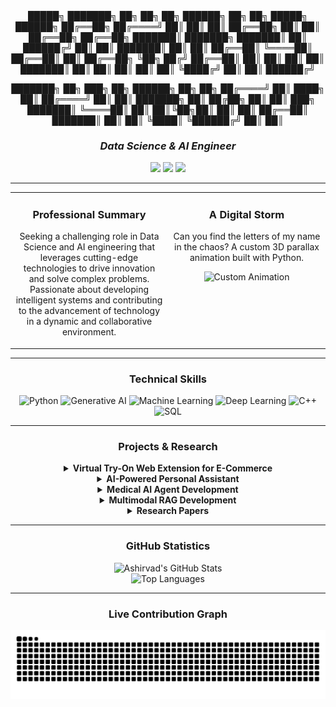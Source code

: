<div align="center">
 █████╗  ███████╗ ██╗  ██╗ ██╗ ██████╗  ██╗   ██╗  █████╗  ██████╗ 
██╔══██╗ ██╔════╝ ██║  ██║ ██║ ██╔══██╗ ██║   ██║ ██╔══██╗ ██╔══██╗
███████║ ███████╗ ███████║ ██║ ██████╔╝ ██║   ██║ ███████║ ██║  ██║
██╔══██║ ╚════██║ ██╔══██║ ██║ ██╔══██╗ ╚██╗ ██╔╝ ██╔══██║ ██║  ██║
██║  ██║ ███████║ ██║  ██║ ██║ ██║  ██║  ╚████╔╝  ██║  ██║ ██████╔╝

███████╗ ██╗ ███╗   ██╗  ██████╗  ██╗  ██╗
██╔════╝ ██║ ████╗  ██║ ██╔════╝  ██║  ██║
███████╗ ██║ ██╔██╗ ██║ ██║  ███╗ ███████║
╚════██║ ██║ ██║╚██╗██║ ██║   ██║ ██╔══██║
███████║ ██║ ██║ ╚████║ ╚██████╔╝ ██║  ██║
</div>

<h3 align="center"><i>Data Science & AI Engineer</i></h3>

<p align="center">
  <a href="mailto:ashsingh34221@gmail.com"><img src="https://img.shields.io/badge/Gmail-D14836?style=for-the-badge&logo=gmail&logoColor=white"></a>
  <a href="https://linkedin.com/in/ashirvadsingh" target="_blank"><img src="https://img.shields.io/badge/LinkedIn-0077B5?style=for-the-badge&logo=linkedin&logoColor=white"></a>
  <a href="https://github.com/Ashx111" target="_blank"><img src="https://img.shields.io/badge/GitHub-181717?style=for-the-badge&logo=github&logoColor=white"></a>
</p>

---

<table width="100%">
  <tr valign="top">
    <!-- PROFESSIONAL SUMMARY MOVED HERE -->
    <td width="50%">
      <h3 align="center">Professional Summary</h3>
      <p align="center">Seeking a challenging role in Data Science and AI engineering that leverages cutting-edge technologies to drive innovation and solve complex problems. Passionate about developing intelligent systems and contributing to the advancement of technology in a dynamic and collaborative environment.</p>
    </td>
    <!-- CUSTOM GIF WITH NEW HEADLINE -->
    <td width="50%">
      <h3 align="center">A Digital Storm</h3>
      <p align="center">Can you find the letters of my name in the chaos? A custom 3D parallax animation built with Python.</p>
      <div align="center">
        <!-- This link assumes you put your GIF inside an 'assets' folder -->
        <img src="assets/matrix.gif" alt="Custom Animation">
      </div>
    </td>
  </tr>
</table>

---

### <p align="center"><b>Technical Skills</b></p>
<p align="center">
  <img src="https://img.shields.io/badge/Python-3776AB?style=for-the-badge&logo=python&logoColor=white" alt="Python">
  <img src="https://img.shields.io/badge/Generative_AI-8A2BE2?style=for-the-badge&logo=openai&logoColor=white" alt="Generative AI">
  <img src="https://img.shields.io/badge/Machine_Learning-FF6F00?style=for-the-badge&logo=scikit-learn&logoColor=white" alt="Machine Learning">
  <img src="https://img.shields.io/badge/Deep_Learning-B90097?style=for-the-badge&logo=tensorflow&logoColor=white" alt="Deep Learning">
  <img src="https://img.shields.io/badge/C++-00599C?style=for-the-badge&logo=cplusplus&logoColor=white" alt="C++">
  <img src="https://img.shields.io/badge/SQL-4479A1?style=for-the-badge&logo=postgresql&logoColor=white" alt="SQL">
</p>

---

### <p align="center"><b>Projects & Research</b></p>
<details align="center">
<summary><b>Virtual Try-On Web Extension for E-Commerce</b></summary>
<br>
<p>Developed a browser extension for Flipkart that enables users to virtually try on clothes and accessories through drag-and-drop, powered by a Flask and Gradio backend with models like IDM-VTON, FitDit, Leffa, and Any2Any TryOn. Authored a research paper benchmarking these models on quality, performance, and cost-efficiency, providing actionable insights for scalable retail deployment.</p>
</details>
<details align="center">
<summary><b>AI-Powered Personal Assistant</b></summary>
<br>
<p>Developed an AI assistant, SONIA, leveraging generative AI to enhance soft skills through real-time speech interaction. Integrated Speech-to-Text (STT) and Text-to-Speech (TTS) features for seamless voice-based communication.</p>
</details>
<details align="center">
<summary><b>Medical AI Agent Development</b></summary>
<br>
<p>Created a Medical AI Agent that takes symptoms and basic details to identify diseases and provide remedies using four disciplines of medical treatment: Ayurvedic, Allopathy, Homeopathy, and Naturopathy.</p>
</details>
<details align="center">
<summary><b>Multimodal RAG Development</b></summary>
<br>
<p>Developed a Multimodal Retrieval-Augmented Generation (RAG) system for context and relevant image extraction using opensource LLMs.</p>
</details>
<details align="center">
<summary><b>Research Papers</b></summary>
<br>
<ul>
    <li>Comparative Evaluation and Prediction of Exoplanets Using Machine Learning Methods</li>
    <li>Adaptive Multi-Fidelity Hyperparameter Optimization in Large Language Models</li>
</ul>
</details>

---

### <p align="center"><b>GitHub Statistics</b></p>
<div align="center">
  <img src="https://github-readme-stats.vercel.app/api?username=Ashx111&show_icons=true&theme=radical&rank_icon=github" alt="Ashirvad's GitHub Stats">
  <br>
  <img src="https://github-readme-stats.vercel.app/api/top-langs/?username=Ashx111&layout=compact&theme=radical" alt="Top Languages">
</div>

---

<!-- SNAKE GAME MOVED HERE -->
<div align="center">
  <h3>Live Contribution Graph</h3>
  <picture>
    <source media="(prefers-color-scheme: dark)" srcset="https://raw.githubusercontent.com/Ashx111/Ashx111/output/snake-dark.svg" />
    <source media="(prefers-color-scheme: light)" srcset="https://raw.githubusercontent.com/Ashx111/Ashx111/output/snake.svg" />
    <img alt="snake" src="https://raw.githubusercontent.com/Ashx111/Ashx111/output/snake.svg" />
  </picture>
</div>
